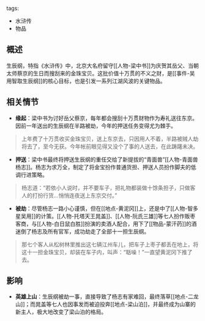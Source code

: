 tags:
  - 水浒传
  - 物品

## 概述
生辰纲，特指《水浒传》中，北京大名府留守[[人物-梁中书]]为庆贺其岳父、当朝太师蔡京的生日而搜刮来的金珠宝贝。这批价值十万贯的不义之财，是[[事件-吴用智取生辰纲]]的核心目标，也是引发一系列江湖风波的关键物品。

## 相关情节
- **缘起**：梁中书为讨好岳父蔡京，每年都会搜刮十万贯财物作为寿礼送往东京。因前一年送出的生辰纲在半路被劫，今年的押送任务变得尤为棘手。
> 上年费了十万贯收买金珠宝贝，送上东京去，只因用人不着，半路被贼人劫将去了，至今无获。今年帐前眼见得又没个了事的人送去，在此踌躇未决。

- **押送**：梁中书最终将押送生辰纲的重任交给了新提拔的“青面兽”[[人物-青面兽杨志]]。杨志为求万全，制定了将金宝扮作普通货担、押送人员扮作脚夫的低调行进策略。
> 杨志道：“若依小人说时，并不要车子，把礼物都装做十馀条担子，只做客人的打扮行货...悄悄连夜送上东京交付。”

- **被劫**：尽管杨志一路小心谨慎，但在[[地点-黄泥冈]]上，还是中了[[人物-智多星吴用]]的计策。[[人物-托塔天王晁盖]]、[[人物-阮氏三雄]]等七人扮作贩枣客商，与[[人物-白日鼠白胜]]扮演的卖酒人配合，用下了[[物品-蒙汗药]]的酒迷倒了杨志及所有官军，成功劫走了全部十一担生辰纲。
> 那七个客人从松树林里推出这七辆江州车儿，把车子上枣子都丢在地上，将这十一担金珠宝贝，却装在车子内，叫声：“聒噪！”一直望黄泥冈下推了去。

## 影响
- **英雄上山**：生辰纲被劫一事，直接导致了杨志有家难回，最终落草[[地点-二龙山]]；而晁盖等七人也因事发而被迫投奔[[地点-梁山泊]]，并最终成为山寨的新主人，极大地改变了梁山泊的格局。
